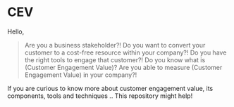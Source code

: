 # CEV

Hello, 

> Are you a business stakeholder?! 
> Do you want to convert your customer to a cost-free resource within your company?!
> Do you have the right tools to engage that customer?!
> Do you know what is (Customer Engagement Value)?
> Are you able to measure (Customer Engagement Value) in your company?!

If you are curious to know more about customer engagement value, its components, tools and techniques .. 
This repository might help!



